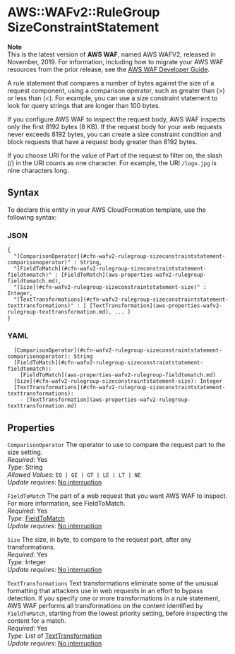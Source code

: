 # AWS::WAFv2::RuleGroup SizeConstraintStatement<a name="aws-properties-wafv2-rulegroup-sizeconstraintstatement"></a>

**Note**  
This is the latest version of **AWS WAF**, named AWS WAFV2, released in November, 2019\. For information, including how to migrate your AWS WAF resources from the prior release, see the [AWS WAF Developer Guide](https://docs.aws.amazon.com/waf/latest/developerguide/waf-chapter.html)\. 

A rule statement that compares a number of bytes against the size of a request component, using a comparison operator, such as greater than \(>\) or less than \(<\)\. For example, you can use a size constraint statement to look for query strings that are longer than 100 bytes\. 

If you configure AWS WAF to inspect the request body, AWS WAF inspects only the first 8192 bytes \(8 KB\)\. If the request body for your web requests never exceeds 8192 bytes, you can create a size constraint condition and block requests that have a request body greater than 8192 bytes\.

If you choose URI for the value of Part of the request to filter on, the slash \(/\) in the URI counts as one character\. For example, the URI `/logo.jpg` is nine characters long\.

## Syntax<a name="aws-properties-wafv2-rulegroup-sizeconstraintstatement-syntax"></a>

To declare this entity in your AWS CloudFormation template, use the following syntax:

### JSON<a name="aws-properties-wafv2-rulegroup-sizeconstraintstatement-syntax.json"></a>

```
{
  "[ComparisonOperator](#cfn-wafv2-rulegroup-sizeconstraintstatement-comparisonoperator)" : String,
  "[FieldToMatch](#cfn-wafv2-rulegroup-sizeconstraintstatement-fieldtomatch)" : [FieldToMatch](aws-properties-wafv2-rulegroup-fieldtomatch.md),
  "[Size](#cfn-wafv2-rulegroup-sizeconstraintstatement-size)" : Integer,
  "[TextTransformations](#cfn-wafv2-rulegroup-sizeconstraintstatement-texttransformations)" : [ [TextTransformation](aws-properties-wafv2-rulegroup-texttransformation.md), ... ]
}
```

### YAML<a name="aws-properties-wafv2-rulegroup-sizeconstraintstatement-syntax.yaml"></a>

```
  [ComparisonOperator](#cfn-wafv2-rulegroup-sizeconstraintstatement-comparisonoperator): String
  [FieldToMatch](#cfn-wafv2-rulegroup-sizeconstraintstatement-fieldtomatch): 
    [FieldToMatch](aws-properties-wafv2-rulegroup-fieldtomatch.md)
  [Size](#cfn-wafv2-rulegroup-sizeconstraintstatement-size): Integer
  [TextTransformations](#cfn-wafv2-rulegroup-sizeconstraintstatement-texttransformations): 
    - [TextTransformation](aws-properties-wafv2-rulegroup-texttransformation.md)
```

## Properties<a name="aws-properties-wafv2-rulegroup-sizeconstraintstatement-properties"></a>

`ComparisonOperator`  <a name="cfn-wafv2-rulegroup-sizeconstraintstatement-comparisonoperator"></a>
The operator to use to compare the request part to the size setting\.   
*Required*: Yes  
*Type*: String  
*Allowed Values*: `EQ | GE | GT | LE | LT | NE`  
*Update requires*: [No interruption](https://docs.aws.amazon.com/AWSCloudFormation/latest/UserGuide/using-cfn-updating-stacks-update-behaviors.html#update-no-interrupt)

`FieldToMatch`  <a name="cfn-wafv2-rulegroup-sizeconstraintstatement-fieldtomatch"></a>
The part of a web request that you want AWS WAF to inspect\. For more information, see FieldToMatch\.   
*Required*: Yes  
*Type*: [FieldToMatch](aws-properties-wafv2-rulegroup-fieldtomatch.md)  
*Update requires*: [No interruption](https://docs.aws.amazon.com/AWSCloudFormation/latest/UserGuide/using-cfn-updating-stacks-update-behaviors.html#update-no-interrupt)

`Size`  <a name="cfn-wafv2-rulegroup-sizeconstraintstatement-size"></a>
The size, in byte, to compare to the request part, after any transformations\.  
*Required*: Yes  
*Type*: Integer  
*Update requires*: [No interruption](https://docs.aws.amazon.com/AWSCloudFormation/latest/UserGuide/using-cfn-updating-stacks-update-behaviors.html#update-no-interrupt)

`TextTransformations`  <a name="cfn-wafv2-rulegroup-sizeconstraintstatement-texttransformations"></a>
Text transformations eliminate some of the unusual formatting that attackers use in web requests in an effort to bypass detection\. If you specify one or more transformations in a rule statement, AWS WAF performs all transformations on the content identified by `FieldToMatch`, starting from the lowest priority setting, before inspecting the content for a match\.  
*Required*: Yes  
*Type*: List of [TextTransformation](aws-properties-wafv2-rulegroup-texttransformation.md)  
*Update requires*: [No interruption](https://docs.aws.amazon.com/AWSCloudFormation/latest/UserGuide/using-cfn-updating-stacks-update-behaviors.html#update-no-interrupt)